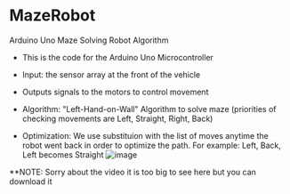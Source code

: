 MazeRobot
=========

Arduino Uno Maze Solving Robot Algorithm
 * This is the code for the Arduino Uno Microcontroller
 * Input: the sensor array at the front of the vehicle
 * Outputs signals to the motors to control movement
 
 * Algorithm: "Left-Hand-on-Wall" Algorithm to solve maze (priorities of checking movements are Left, Straight, Right, Back)
 * Optimization: We use substituion with the list of moves anytime the robot went back in order to optimize the path. For example: Left, Back, Left becomes Straight 
 ![image](https://user-images.githubusercontent.com/53126149/61595052-efd96700-ac0f-11e9-90df-4e8e758c4fe0.png)


**NOTE: Sorry about the video it is too big to see here but you can download it
